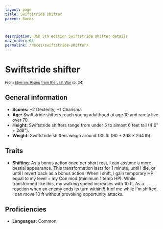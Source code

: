 ```yaml
---
layout: page
title: Swiftstride shifter
parent: Races



description: D&D 5th edition Swiftstride shifter details
nav_order: 68
permalink: /races/swiftstride-shifter/
---
```


# Swiftstride shifter

<small>From <a target="_blank" href="https://dnd.wizards.com/products/tabletop-games/rpg-products/eberron">Eberron: Rising from the Last War</a> (p. 34)</small>


## General information

- **Scores:** +2 Dexterity, +1 Charisma
- **Age:** Swiftstride shifters reach young adulthood at age 10 and rarely live over 70.
- **Height:** Swiftstride shifters range from under 5 to almost 6 feet tall (4'6" + 2d8").
- **Weight:** Swiftstride shifters weigh around 135 lb (90 + 2d8 × 2d4 lb).

## Traits

- **Shifting**: As a bonus action once per short rest, I can assume a more bestial appearance. This transformation lasts for 1 minute, until I die, or until I revert back as a bonus action. When I shift, I gain temporary HP equal to my level + my Con mod (minimum 1 temp HP). While transformed like this, my walking speed increases with 10 ft. As a reaction when an enemy ends its turn within 5 ft of me while I'm shifted, I can move 10 ft without provoking opportunity attacks.

## Proficiencies

- **Languages:** Common